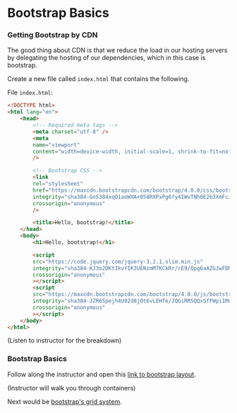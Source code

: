 # Bootstrap Basics

### Getting Bootstrap by CDN

The good thing about CDN is that we reduce the load in our hosting servers by delegating the hosting of our dependencies, which in this case is bootstrap.

Create a new file called `index.html` that contains the following.

File `index.html`:
```html
<!DOCTYPE html>
<html lang="en">
    <head>
        <!-- Required meta tags -->
        <meta charset="utf-8" />
        <meta
        name="viewport"
        content="width=device-width, initial-scale=1, shrink-to-fit=no"
        />

        <!-- Bootstrap CSS -->
        <link
        rel="stylesheet"
        href="https://maxcdn.bootstrapcdn.com/bootstrap/4.0.0/css/bootstrap.min.css"
        integrity="sha384-Gn5384xqQ1aoWXA+058RXPxPg6fy4IWvTNh0E263XmFcJlSAwiGgFAW/dAiS6JXm"
        crossorigin="anonymous"
        />

        <title>Hello, bootstrap!</title>
    </head>
    <body>
        <h1>Hello, bootstrap!</h1>

        <script
        src="https://code.jquery.com/jquery-3.2.1.slim.min.js"
        integrity="sha384-KJ3o2DKtIkvYIK3UENzmM7KCkRr/rE9/Qpg6aAZGJwFDMVNA/GpGFF93hXpG5KkN"
        crossorigin="anonymous"
        ></script>
        <script
        src="https://maxcdn.bootstrapcdn.com/bootstrap/4.0.0/js/bootstrap.min.js"
        integrity="sha384-JZR6Spejh4U02d8jOt6vLEHfe/JQGiRRSQQxSfFWpi1MquVdAyjUar5+76PVCmYl"
        crossorigin="anonymous"
        ></script>
    </body>
</html>
```

(Listen to instructor for the breakdown)

### Bootstrap Basics

Follow along the instructor and open this [link to bootstrap layout](https://getbootstrap.com/docs/4.0/layout/overview/).

(Instructor will walk you through containers)

Next would be [bootstrap's grid system](https://getbootstrap.com/docs/4.0/layout/grid/).